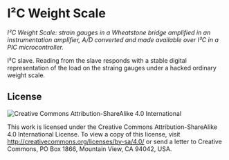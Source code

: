 I²C Weight Scale
================

_I²C Weight Scale: strain gauges in a Wheatstone bridge amplified in an
instrumentation amplifier, A/D converted and made available over I²C in a PIC
microcontroller._

I²C slave. Reading from the slave responds with a stable digital representation
of the load on the straing gauges under a hacked ordinary weight scale.


License
-------

![Creative Commons Attribution-ShareAlike 4.0 International](https://i.creativecommons.org/l/by-sa/4.0/88x31.png)

This work is licensed under the Creative Commons Attribution-ShareAlike 4.0 International License. To view a copy of this license, visit http://creativecommons.org/licenses/by-sa/4.0/ or send a letter to Creative Commons, PO Box 1866, Mountain View, CA 94042, USA.
